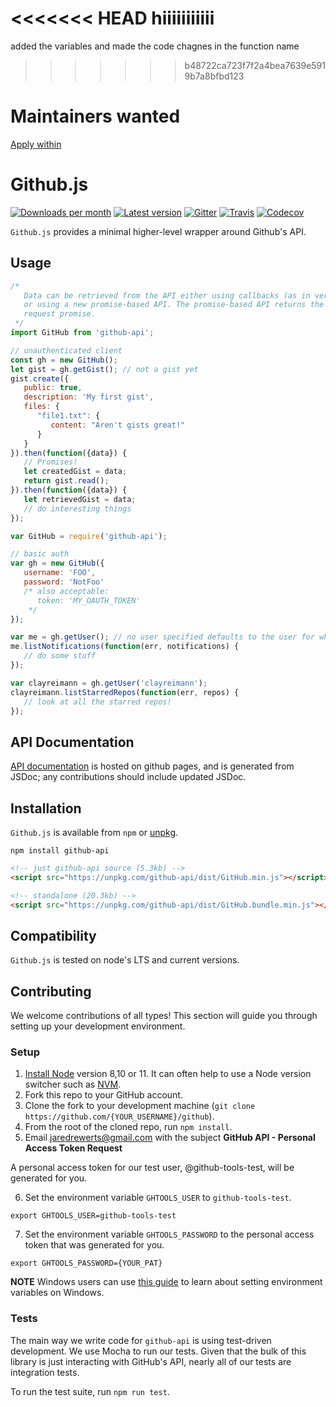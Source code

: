 <<<<<<< HEAD
hiiiiiiiiiii
=======
added the variables and made the code chagnes in the function name


>>>>>>> b48722ca723f7f2a4bea7639e5919b7a8bfbd123

# Maintainers wanted
[Apply within](https://github.com/github-tools/github/issues/539)

# Github.js

[![Downloads per month](https://img.shields.io/npm/dm/github-api.svg?maxAge=2592000)][npm-package]
[![Latest version](https://img.shields.io/npm/v/github-api.svg?maxAge=3600)][npm-package]
[![Gitter](https://img.shields.io/gitter/room/github-tools/github.js.svg?maxAge=2592000)][gitter]
[![Travis](https://img.shields.io/travis/github-tools/github.svg?maxAge=60)][travis-ci]
[![Codecov](https://img.shields.io/codecov/c/github/github-tools/github.svg?maxAge=2592000)][codecov]

`Github.js` provides a minimal higher-level wrapper around Github's API.

## Usage

```javascript
/*
   Data can be retrieved from the API either using callbacks (as in versions < 1.0)
   or using a new promise-based API. The promise-based API returns the raw Axios
   request promise.
 */
import GitHub from 'github-api';

// unauthenticated client
const gh = new GitHub();
let gist = gh.getGist(); // not a gist yet
gist.create({
   public: true,
   description: 'My first gist',
   files: {
      "file1.txt": {
         content: "Aren't gists great!"
      }
   }
}).then(function({data}) {
   // Promises!
   let createdGist = data;
   return gist.read();
}).then(function({data}) {
   let retrievedGist = data;
   // do interesting things
});
```

```javascript
var GitHub = require('github-api');

// basic auth
var gh = new GitHub({
   username: 'FOO',
   password: 'NotFoo'
   /* also acceptable:
      token: 'MY_OAUTH_TOKEN'
    */
});

var me = gh.getUser(); // no user specified defaults to the user for whom credentials were provided
me.listNotifications(function(err, notifications) {
   // do some stuff
});

var clayreimann = gh.getUser('clayreimann');
clayreimann.listStarredRepos(function(err, repos) {
   // look at all the starred repos!
});
```

## API Documentation

[API documentation][docs] is hosted on github pages, and is generated from JSDoc; any contributions
should include updated JSDoc.

## Installation
`Github.js` is available from `npm` or [unpkg][unpkg].

```shell
npm install github-api
```

```html
<!-- just github-api source (5.3kb) -->
<script src="https://unpkg.com/github-api/dist/GitHub.min.js"></script>

<!-- standalone (20.3kb) -->
<script src="https://unpkg.com/github-api/dist/GitHub.bundle.min.js"></script>
```

## Compatibility
`Github.js` is tested on node's LTS and current versions.

[codecov]: https://codecov.io/github/github-tools/github?branch=master
[docs]: http://github-tools.github.io/github/
[gitter]: https://gitter.im/github-tools/github
[npm-package]: https://www.npmjs.com/package/github-api/
[unpkg]: https://unpkg.com/github-api/
[travis-ci]: https://travis-ci.org/github-tools/github

## Contributing

We welcome contributions of all types! This section will guide you through setting up your development environment.

### Setup

1. [Install Node](https://nodejs.org/en/) version 8,10 or 11. It can often help to use a Node version switcher such as [NVM](https://github.com/nvm-sh/nvm).
2. Fork this repo to your GitHub account.
3. Clone the fork to your development machine (`git clone https://github.com/{YOUR_USERNAME}/github`).
4. From the root of the cloned repo, run `npm install`.
5. Email jaredrewerts@gmail.com with the subject **GitHub API - Personal Access Token Request**

A personal access token for our test user, @github-tools-test, will be generated for you.

6. Set the environment variable `GHTOOLS_USER` to `github-tools-test`.

`export GHTOOLS_USER=github-tools-test`

7. Set the environment variable `GHTOOLS_PASSWORD` to the personal access token that was generated for you.

`export GHTOOLS_PASSWORD={YOUR_PAT}`

**NOTE** Windows users can use [this guide](http://www.dowdandassociates.com/blog/content/howto-set-an-environment-variable-in-windows-command-line-and-registry/) to learn about setting environment variables on Windows.

### Tests

The main way we write code for `github-api` is using test-driven development. We use Mocha to run our tests. Given that the bulk of this library is just interacting with GitHub's API, nearly all of our tests are integration tests. 

To run the test suite, run `npm run test`.
